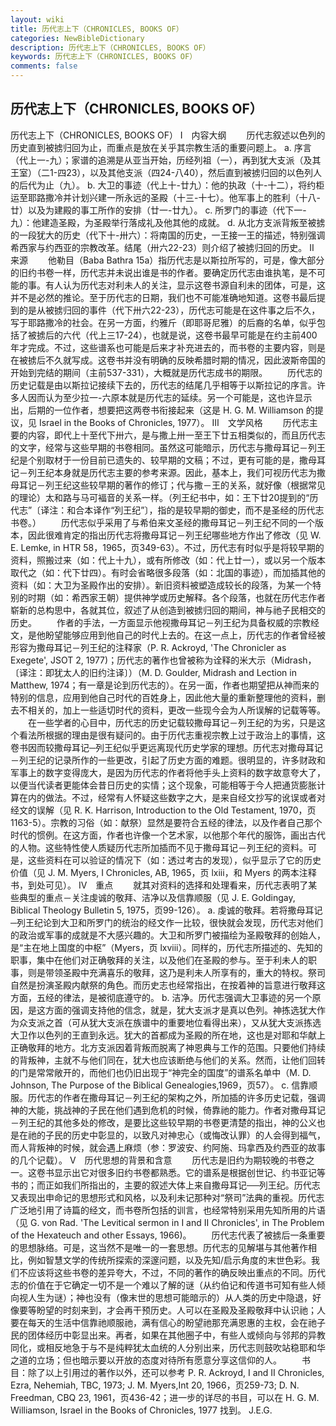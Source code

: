 ```yaml
---
layout: wiki
title: 历代志上下（CHRONICLES, BOOKS OF）
categories: NewBibleDictionary
description: 历代志上下（CHRONICLES, BOOKS OF）
keywords: 历代志上下（CHRONICLES, BOOKS OF）
comments: false
---
```


## 历代志上下（CHRONICLES, BOOKS OF）



历代志上下（CHRONICLES, BOOKS OF）
Ⅰ　内容大纲
　　历代志叙述以色列的历史直到被掳归回为止，而重点是放在关乎其宗教生活的重要问题上。
a. 序言（代上一-九）；家谱的追溯是从亚当开始，历经列祖（一），再到犹大支派（及其王室）（二1-四23），以及其他支派（四24-八40），然后直到被掳归回的以色列人的后代为止（九）。
b. 大卫的事迹（代上十-廿九）：他的执政（十-十二），将约柜运至耶路撒冷并计划兴建一所永远的圣殿（十三-十七）。他军事上的胜利（十八-廿）以及为建殿的事工所作的安排（廿一-廿九）。
c. 所罗门的事迹（代下一-九）：他建造圣殿，为圣殿举行落成礼及他其他的成就。
d. 从北方支派背叛至被掳的一段犹大的历史（代下十-卅六）：将南国的历史，一王接一王的描述，特别强调希西家与约西亚的宗教改革。结尾（卅六22-23）则介绍了被掳归回的历史。
Ⅱ　来源
　　他勒目（Baba Bathra 15a）指历代志是以斯拉所写的，可是，像大部分的旧约书卷一样，历代志并未说出谁是书的作者。要确定历代志由谁执笔，是不可能的事。有人认为历代志对利未人的关注，显示这卷书源自利未的团体，可是，这并不是必然的推论。至于历代志的日期，我们也不可能准确地知道。这卷书最后提到的是从被掳归回的事件（代下卅六22-23），历代志可能是在这件事之后不久，写于耶路撒冷的社会。在另一方面，约雅斤（即耶哥尼雅）的后裔的名单，似乎包括了被掳后的六代（代上三17-24），也就是说，这卷书最早可能是在约主前400年才完成。不过，这些谱系也可能是后来才补充进去的，而书卷的主要内容，则是在被掳后不久就写成。这卷书并没有明确的反映希腊时期的情况，因此波斯帝国的开始到完结的期间（主前537-331），大概就是历代志成书的期限。
　　历代志的历史记载是由以斯拉记接续下去的，历代志的结尾几乎相等于以斯拉记的序言。许多人因而认为至少拉一-六原本就是历代志的延续。另一个可能是，这也许显示出，后期的一位作者，想要把这两卷书衔接起来（这是 H. G. M. Williamson 的提议，见 Israel in the Books of Chronicles, 1977）。
Ⅲ　文学风格
　　历代志主要的内容，即代上十至代下卅六，是与撒上卅一至王下廿五相类似的，而且历代志的文字，经常与这些早期的书卷相同。虽然这可能暗示，历代志与撒母耳记－列王纪是个别取材于一份目前已遗失的、较早期的文稿；不过，更有可能的是，撒母耳记－列王纪本身就是历代志主要的参考来源。因此，基本上，我们可视历代志为撒母耳记－列王纪这些较早期的著作的修订；代与撒－王的关系，就好像（根据常见的理论）太和路与马可褔音的关系一样。（列王纪书中，如：王下廿20提到的“历代志”〔译注：和合本译作“列王纪”〕，指的是较早期的御史，而不是圣经的历代志书卷。）
　　历代志似乎采用了与希伯来文圣经的撒母耳记－列王纪不同的一个版本，因此很难肯定的指出历代志将撒母耳记－列王纪哪些地方作出了修改（见 W. E. Lemke, in HTR 58，1965，页349-63）。不过，历代志有时似乎是将较早期的资料，照搬过来（如：代上十九），或有所修改（如：代上廿一），或以另一个版本取代之（如：代下廿四）。有时会省略很多段落（如：北国的事迹），而加插其他的资料（如：大卫为圣殿作出的安排）。新旧资料被塑造成较长的段落，为某一个特别的时期（如：希西家王朝）提供神学或历史解释。各个段落，也就在历代志作者崭新的总构思中，各就其位，叙述了从创造到被掳归回的期间，神与祂子民相交的历史。
　　作者的手法，一方面显示他视撒母耳记－列王纪为具备权威的宗教经文，是他盼望能够应用到他自己的时代上去的。在这一点上，历代志的作者曾经被形容为撒母耳记－列王纪的注释家（P. R. Ackroyd, 'The
Chronicler as Exegete', JSOT 2, 1977)；历代志的著作也曾被称为诠释的米大示（Midrash，〔译注：即犹太人的旧约注译〕）（M. D. Goulder, Midrash and Lection in Matthew, 1974；有一章是论到历代志的）。在另一面，作者也期望把从神而来的特别的信息，应用到他自己时代的百姓身上，因此他大量的重新整理他的资料，删去不相关的，加上一些适切时代的资料，更改一些现今会为人所误解的记载等等。
　　在一些学者的心目中，历代志的历史记载较撒母耳记－列王纪的为劣，只是这个看法所根据的理由是很有疑问的。由于历代志重视宗教上过于政治上的事情，这卷书因而较撒母耳记─列王纪似乎更远离现代历史学家的理想。历代志对撒母耳记－列王纪的记录所作的一些更改，引起了历史方面的难题。很明显的，许多财政和军事上的数字变得庞大，是因为历代志的作者将他手头上资料的数字故意夸大了，以便当代读者更能体会昔日历史的实情；这个现象，可能相等于今人把通货膨胀计算在内的做法。不过，经常有人怀疑这些数字之大，是来自经文抄写的讹误或者对经文的误解（见 R. K. Harrison, Introduction to the Old Testament, 1970，页1163-5）。宗教的习俗（如：献祭）显然是要符合五经的律法，以及作者自己那个时代的惯例。在这方面，作者也许像一个艺术家，以他那个年代的服饰，画出古代的人物。这些特性使人质疑历代志所加插而不见于撒母耳记－列王纪的资料。可是，这些资料在可以验证的情况下（如：透过考古的发现），似乎显示了它的历史价值（见 J. M. Myers, I Chronicles, AB, 1965，页 lxiii，和 Myers 的两本注释书，到处可见）。
Ⅳ　重点
　　就其对资料的选择和处理看来，历代志表明了某些典型的重点－关注虔诚的敬拜、洁净以及信靠顺服（见 J. E. Goldingay, Biblical Theology Bulletin 5, 1975，页99-126）。
a. 虔诚的敬拜。若将撒母耳记─列王纪论到大卫和所罗门的统治的经文作一比较，很快就会发现，历代志对他们的政治或军事的成就是不大感兴趣的。大卫和所罗门被描绘为圣殿敬拜的创始人，是“主在地上国度的中枢”（Myers，页 lxviii）。同样的，历代志所描述的、先知的职事，集中在他们对正确敬拜的关注，以及他们在圣殿的参与。至于利未人的职事，则是带领圣殿中充满喜乐的敬拜，这乃是利未人所享有的，重大的特权。祭司自然是扮演圣殿内献祭的角色。而历史志也经常指出，在按着神的旨意进行敬拜这方面，五经的律法，是被彻底遵守的。
b. 洁净。历代志强调大卫事迹的另一个原因，是这方面的强调支持他的信念，就是，犹大支派才是真以色列。神拣选犹大作为众支派之首（可从犹大支派在族谱中的重要地位看得出来），又从犹大支派拣选大卫作以色列的王直到永远。犹大的首都成为圣殿的所在地，这也是对耶和华献上正确敬拜的地方。北方支派因着背叛而脱离了神恩典与工作的范围。只要他们持续的背叛神，主就不与他们同在，犹大也应该断绝与他们的关系。然而，让他们回转的门是常常敞开的，而他们也仍旧出现于“神完全的国度”的谱系名单中（M. D. Johnson, The Purpose of the Biblical Genealogies,1969，页57）。
c. 信靠顺服。历代志的作者在撒母耳记－列王纪的架构之外，所加插的许多历史记载，强调神的大能，挑战神的子民在他们遇到危机的时候，倚靠祂的能力。作者对撒母耳记－列王纪的其他多处的修改，是要比这些较早期的书卷更清楚的指出，神的公义也是在祂的子民的历史中彰显的，以致凡对神忠心（或悔改认罪）的人会得到福气，而人背叛神的时候，就会遇上麻烦（参：罗波安、约阿施、玛拿西及约西亚的故事的几个记载）。
Ⅴ　历代思想的背景和含意
　　历代志是旧约为期较晚的书卷之一。这卷书显示出它对很多旧约书卷都熟悉。它的谱系是根据创世记、约书亚记等书的；而正如我们所指出的，主要的叙述大体上来自撒母耳记──列王纪。历代志又表现出申命记的思想形式和风格，以及利未记那种对“祭司”法典的重视。历代志广泛地引用了诗篇的经文，而书卷所包括的训言，也经常特别采用先知所用的片语（见 G. von Rad. 'The Levitical
sermon in I and II Chronicles', in The
Problem of the Hexateuch and other Essays, 1966)。
　　历代志代表了被掳后一条重要的思想脉络。可是，这当然不是唯一的一套思想。历代志的见解堪与其他著作相比，例如智慧文学的传统所探索的深邃问题，以及先知/启示角度的末世色彩。我们不应该将这些书卷的差异夸大，不过，不同的著作的确反映出重点的不同。历代志的价值在于它确定一切不是一个难以了解的谜（从约伯记和传道书可知有些人倾向视人生为谜）；神也没有（像末世的思想可能暗示的）从人类的历史中隐退，好像要等盼望的时刻来到，才会再干预历史。人可以在圣殿及圣殿敬拜中认识祂；人要在每天的生活中信靠祂顺服祂，满有信心的盼望祂那充满恩惠的主权，会在祂子民的团体经历中彰显出来。再者，如果在其他圈子中，有些人或倾向与邻邦的异教同化，或相反地急于与不是纯粹犹太血统的人分别出来，历代志则鼓吹站稳耶和华之道的立场；但也暗示要以开放的态度对待所有愿意分享这信仰的人。
　　书目：除了以上引用过的著作以外，还可以参考 P. R. Ackroyd, I and II Chronicles, Ezra, Nehemiah, TBC, 1973; J.
M. Myers,Int 20, 1966，页259-73; D. N. Freedman, CBQ 23, 1961，页436-42；进一步的详尽的书目，可以在 H. G. M. Williamson, Israel in the Books of Chronicles, 1977 找到。
J.E.G.



